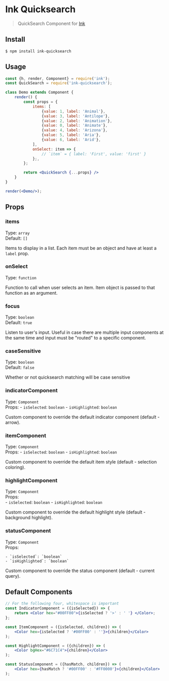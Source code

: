 # Ink Quicksearch

> QuickSearch Component for [Ink](https://github.com/vadimdemedes/ink)

## Install

```
$ npm install ink-quicksearch
```

## Usage

```jsx
const {h, render, Component} = require('ink');
const QuickSearch = require('ink-quicksearch');

class Demo extends Component {
    render() {
        const props = {
            items: [
                {value: 1, label: 'Animal'},
                {value: 3, label: 'Antilope'},
                {value: 2, label: 'Animation'},
                {value: 0, label: 'Animate'},
                {value: 4, label: 'Arizona'},
                {value: 5, label: 'Aria'},
                {value: 6, label: 'Arid'},
            ],
            onSelect: item => {
                // `item` = { label: 'First', value: 'first' }
            };,
        };

        return <QuickSearch {...props} />
    }
}

render(<Demo/>);
```


## Props



### items

Type: `array`<br>
Default: `[]`

Items to display in a list. Each item must be an object and have at least a `label` prop.



### onSelect

Type: `function`

Function to call when user selects an item. Item object is passed to that function as an argument.



### focus

Type: `boolean`<br>
Default: `true`

Listen to user's input. Useful in case there are multiple input components at the same time and input must be "routed" to a specific component.



### caseSensitive

Type: `boolean`<br>
Default: `false`

Whether or not quicksearch matching will be case sensitive



### indicatorComponent

Type: `Component`<br>
Props:
    - `isSelected`: `boolean`
    - `isHighlighted`: `boolean`

Custom component to override the default indicator component (default - arrow).



### itemComponent

Type: `Component`<br>
Props:
    - `isSelected`: `boolean`
    - `isHighlighted`: `boolean`

Custom component to override the default item style (default - selection coloring).



### highlightComponent

Type: `Component`<br>
Props:<br>
    - `isSelected`: `boolean`
    - `isHighlighted`: `boolean`

Custom component to override the default highlight style (default - background highlight).



### statusComponent

Type: `Component`<br>
Props:

    - `isSelected`: `boolean`
    - `isHighlighted`: `boolean`

Custom component to override the status component (default - current query).



## Default Components

```jsx
// For the following four, whitespace is important
const IndicatorComponent = ({isSelected}) => {
    return <Color hex="#00FF00">{isSelected ? '>' : ' '} </Color>;
};

const ItemComponent = ({isSelected, children}) => (
    <Color hex={isSelected ? '#00FF00' : ''}>{children}</Color>
);

const HighlightComponent = ({children}) => (
    <Color bgHex="#6C71C4">{children}</Color>
);

const StatusComponent = ({hasMatch, children}) => (
    <Color hex={hasMatch ? '#00FF00' : '#FF0000'}>{children}</Color>
);
```
